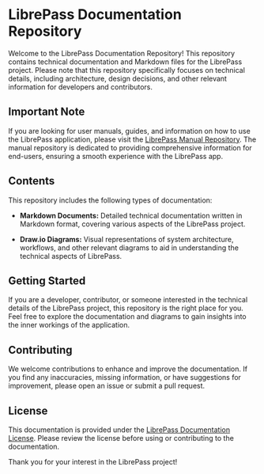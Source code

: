 # LibrePass Documentation Repository

Welcome to the LibrePass Documentation Repository! This repository contains technical documentation and Markdown files for the LibrePass project. Please note that this repository specifically focuses on technical details, including architecture, design decisions, and other relevant information for developers and contributors.

## Important Note

If you are looking for user manuals, guides, and information on how to use the LibrePass application, please visit the [LibrePass Manual Repository](https://github.com/librepass/librepass-manual). The manual repository is dedicated to providing comprehensive information for end-users, ensuring a smooth experience with the LibrePass app.

## Contents

This repository includes the following types of documentation:

- **Markdown Documents:** Detailed technical documentation written in Markdown format, covering various aspects of the LibrePass project.

- **Draw.io Diagrams:** Visual representations of system architecture, workflows, and other relevant diagrams to aid in understanding the technical aspects of LibrePass.

## Getting Started

If you are a developer, contributor, or someone interested in the technical details of the LibrePass project, this repository is the right place for you. Feel free to explore the documentation and diagrams to gain insights into the inner workings of the application.

## Contributing

We welcome contributions to enhance and improve the documentation. If you find any inaccuracies, missing information, or have suggestions for improvement, please open an issue or submit a pull request.

## License

This documentation is provided under the [LibrePass Documentation License](LICENSE). Please review the license before using or contributing to the documentation.

Thank you for your interest in the LibrePass project!
